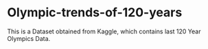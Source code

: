 # Olympic-trends-of-120-years
This is a Dataset obtained from Kaggle, which contains last 120 Year Olympics Data.
